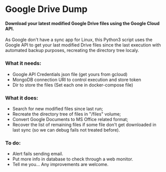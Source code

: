 # Google Drive Dump
#### Download your latest modified Google Drive files using the Google Cloud API.

As Google don't have a sync app for Linux, this Python3 script uses the Google API to get your last modified Drive files since the last execution with automated backup purposes, recreating the directory tree localy.

### What it needs:
- Google API Credentials json file (get yours from gcloud)
- MongoDB connection URI to control execution and store token
- Dir to store the files
(Set each one in docker-compose file)

### What it does:
- Search for new modified files since last run;
- Recreate the directory tree of files in "/files" volume;
- Convert Google Documents to MS Office related format;
- Recover the list of remaining files if some file don't get downloaded in last sync (so we can debug fails not treated before).

### To do:
- Alert fails sending email.
- Put more info in database to check through a web monitor.
- Tell me you... Any improvements are welcome.
